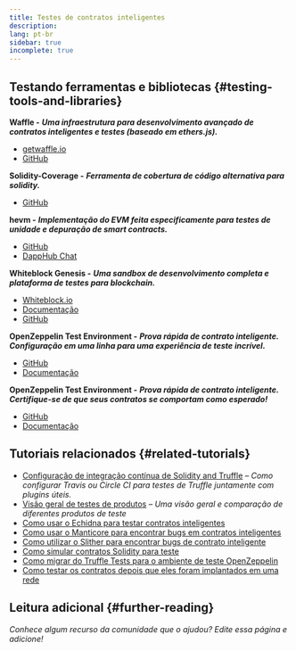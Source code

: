 ```yaml
---
title: Testes de contratos inteligentes
description:
lang: pt-br
sidebar: true
incomplete: true
---
```


## Testando ferramentas e bibliotecas {#testing-tools-and-libraries}

**Waffle -** **_Uma infraestrutura para desenvolvimento avançado de contratos inteligentes e testes (baseado em ethers.js)._**

- [getwaffle.io](https://getwaffle.io/)
- [GitHub](https://github.com/EthWorks/Waffle)

**Solidity-Coverage -** **_Ferramenta de cobertura de código alternativa para solidity._**

- [GitHub](https://github.com/sc-forks/solidity-coverage)

**hevm -** **_Implementação do EVM feita especificamente para testes de unidade e depuração de smart contracts._**

- [GitHub](https://github.com/dapphub/dapptools/tree/master/src/hevm)
- [DappHub Chat](https://dapphub.chat/)

**Whiteblock Genesis -** **_Uma sandbox de desenvolvimento completa e plataforma de testes para blockchain._**

- [Whiteblock.io](https://whiteblock.io)
- [Documentação](https://docs.whiteblock.io)
- [GitHub](https://github.com/whiteblock/genesis)

**OpenZeppelin Test Environment -** **_Prova rápida de contrato inteligente. Configuração em uma linha para uma experiência de teste incrível._**

- [GitHub](https://github.com/OpenZeppelin/openzeppelin-test-environment)
- [Documentação](https://docs.openzeppelin.com/test-environment/)

**OpenZeppelin Test Environment -** **_Prova rápida de contrato inteligente. Certifique-se de que seus contratos se comportam como esperado!_**

- [GitHub](https://github.com/OpenZeppelin/openzeppelin-test-helpers)
- [Documentação](https://docs.openzeppelin.com/test-helpers)

## Tutoriais relacionados {#related-tutorials}

- [Configuração de integração contínua de Solidity and Truffle](/developers/tutorials/solidity-and-truffle-continuous-integration-setup/) _– Como configurar Travis ou Circle CI para testes de Truffle juntamente com plugins úteis._
- [Visão geral de testes de produtos](/developers/tutorials/guide-to-smart-contract-security-tools/) _– Uma visão geral e comparação de diferentes produtos de teste_
- [Como usar o Echidna para testar contratos inteligentes](/developers/tutorials/how-to-use-echidna-to-test-smart-contracts/)
- [Como usar o Manticore para encontrar bugs em contratos inteligentes](/developers/tutorials/how-to-use-manticor-to-find-smart-contract-bugs/)
- [Como utilizar o Slither para encontrar bugs de contrato inteligente](/developers/tutorials/how-to-use-slither-to-find-smart-contract-bugs/)
- [Como simular contratos Solidity para teste](/developers/tutorials/how-to-mock-solidity-contracts-for-testing/)
- [Como migrar do Truffle Tests para o ambiente de teste OpenZeppelin](https://docs.openzeppelin.com/test-environment/0.1/migrating-from-truffle)
- [Como testar os contratos depois que eles foram implantados em uma rede](https://fulldecent.blogspot.com/2019/04/testing-deployed-ethereum-contracts.html)

## Leitura adicional {#further-reading}

_Conhece algum recurso da comunidade que o ajudou? Edite essa página e adicione!_
